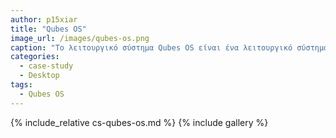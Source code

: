```yaml
---
author: p15xiar
title: "Qubes OS"
image_url: /images/qubes-os.png
caption: "Το λειτουργικό σύστημα Qubes OS είναι ένα λειτουργικό σύστημα που εστιάζει στην ασφάλεια και κατά την άποψή μου η μελέτη περίπτωσής του είναι ιδιαίτερα ενδιαφέρουσα μιάς και η εξέλιξή της ανάπτυξής του, η οποία συνεχίζεται, είναι απόρροια των εξελίξεων στον τομέα της ασφάλειας λογισμικών (νέες επιθέσεις ή ρήγματα ασφάλειας τα οποία παρουσιάζονται καθημερινά)."
categories:
  - case-study
  - Desktop
tags:
  - Qubes OS  
---
```


{% include_relative cs-qubes-os.md %}
{% include gallery %}
